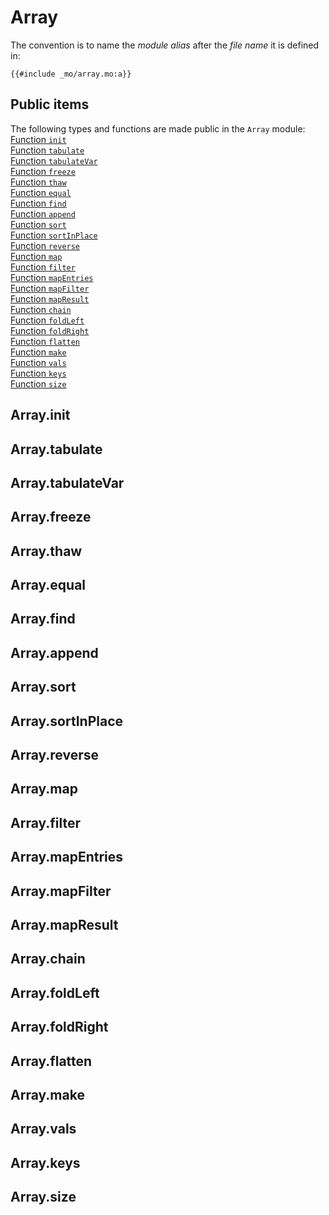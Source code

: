 # Array
The convention is to name the *module alias* after the *file name* it is defined in:

```motoko
{{#include _mo/array.mo:a}}
```

## Public items
The following types and functions are made public in the `Array` module:    
[Function `init`](#arrayinit)  
[Function `tabulate`](#arraytabulate)  
[Function `tabulateVar`](#arraytabulatevar)  
[Function `freeze`](#arrayfreeze)  
[Function `thaw`](#arraythaw)  
[Function `equal`](#arrayequal)  
[Function `find`](#arrayfind)  
[Function `append`](#arrayappend)  
[Function `sort`](#arraysort)  
[Function `sortInPlace`](#arraysortinplace)  
[Function `reverse`](#arrayreverse)  
[Function `map`](#arraymap)  
[Function `filter`](#arrayfilter)  
[Function `mapEntries`](#arraymapentries)  
[Function `mapFilter`](#arraymapfilter)  
[Function `mapResult`](#arraymapresult)  
[Function `chain`](#arraychain)  
[Function `foldLeft`](#arrayfoldleft)  
[Function `foldRight`](#arrayfoldright)  
[Function `flatten`](#arrayflatten)  
[Function `make`](#arraymake)  
[Function `vals`](#arrayvals)  
[Function `keys`](#arraykeys)  
[Function `size`](#arraysize)  


## Array.init


## Array.tabulate


## Array.tabulateVar


## Array.freeze


## Array.thaw


## Array.equal


## Array.find


## Array.append


## Array.sort


## Array.sortInPlace


## Array.reverse


## Array.map


## Array.filter


## Array.mapEntries


## Array.mapFilter


## Array.mapResult


## Array.chain


## Array.foldLeft


## Array.foldRight


## Array.flatten


## Array.make


## Array.vals


## Array.keys


## Array.size